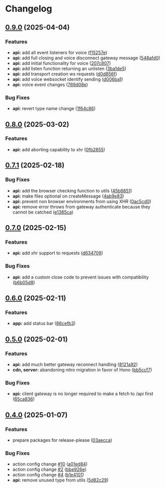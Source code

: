 # Changelog

## [0.9.0](https://github.com/WerdoxDev/Huginn/compare/api@v0.8.0...api@v0.9.0) (2025-04-04)


### Features

* **api:** add all event listeners for voice ([f15257e](https://github.com/WerdoxDev/Huginn/commit/f15257e857acbd86dd821d8e4637543893355dc9))
* **api:** add full closing and voice disconnect gateway message ([548afd0](https://github.com/WerdoxDev/Huginn/commit/548afd0b6d0a4277fafc91c2b2b2d910cca3be69))
* **api:** add initial functionality for voice ([207c807](https://github.com/WerdoxDev/Huginn/commit/207c8076cda418769d46e43113ba6491ebc9f1b6))
* **api:** add listen function returning an unlisten ([3ba1de5](https://github.com/WerdoxDev/Huginn/commit/3ba1de5ad44e6686dd8efad6ee1351fc9ff78c07))
* **api:** add transport creation ws requests ([d0d856f](https://github.com/WerdoxDev/Huginn/commit/d0d856ff8e959a8b27a6a8dd4f04ca054b6a2955))
* **api:** add voice websocket identify sending ([d006ba1](https://github.com/WerdoxDev/Huginn/commit/d006ba14671eca4f2816589f282d552f3ab5411e))
* **api:** voice event changes ([769d08e](https://github.com/WerdoxDev/Huginn/commit/769d08eb42efcce76eda96679df4f7f005dc5dd8))


### Bug Fixes

* **api:** revert type name change ([1f64c86](https://github.com/WerdoxDev/Huginn/commit/1f64c865ae4b00aab676678d35d045cd5937e5ae))

## [0.8.0](https://github.com/WerdoxDev/Huginn/compare/api@v0.7.1...api@v0.8.0) (2025-03-02)


### Features

* **api:** add aborting capability to xhr ([0fb2855](https://github.com/WerdoxDev/Huginn/commit/0fb2855a64e14383a70b5c1e63df66ba2179f4f0))

## [0.7.1](https://github.com/WerdoxDev/Huginn/compare/api@v0.7.0...api@v0.7.1) (2025-02-18)


### Bug Fixes

* **api:** add the browser checking function to utils ([45b6851](https://github.com/WerdoxDev/Huginn/commit/45b6851743e4ca6e2ae32a689b139f3d9af70bbe))
* **api:** make files optional on createMessage ([4ab9e83](https://github.com/WerdoxDev/Huginn/commit/4ab9e839b113a9807a9adc72327ae2e765c9a8d6))
* **api:** prevent non browser environments from using XHR ([0ac5cd0](https://github.com/WerdoxDev/Huginn/commit/0ac5cd03a0e8501fe43ef0cf57272bbaff9b0b73))
* **api:** remove error throws from gateway authenticate because they cannot be catched ([e1385ca](https://github.com/WerdoxDev/Huginn/commit/e1385ca7592ebb831b5c5fbf286523f954a238e7))

## [0.7.0](https://github.com/WerdoxDev/Huginn/compare/api@v0.6.0...api@v0.7.0) (2025-02-15)


### Features

* **api:** add xhr support to requests ([d634709](https://github.com/WerdoxDev/Huginn/commit/d634709fc6afbd7df0966373441c2d505c6ed627))


### Bug Fixes

* **api:** add a custom close code to prevent issues with compatibility ([b6b05d8](https://github.com/WerdoxDev/Huginn/commit/b6b05d8f60de8b3e50cd0c9042a3ac60fc9cd23c))

## [0.6.0](https://github.com/WerdoxDev/Huginn/compare/api@v0.5.0...api@v0.6.0) (2025-02-11)


### Features

* **app:** add status bar ([66cefb3](https://github.com/WerdoxDev/Huginn/commit/66cefb38090e10e3c4c6d556ba178a075a645d64))

## [0.5.0](https://github.com/WerdoxDev/Huginn/compare/api@v0.4.0...api@v0.5.0) (2025-02-01)


### Features

* **api:** add much better gateway reconnect handling ([8121a92](https://github.com/WerdoxDev/Huginn/commit/8121a92005a5ad73dc7e2e6c3d82369603af34e4))
* **cdn, server:** abandoning nitro migration in favor of Hono ([bb5ccf7](https://github.com/WerdoxDev/Huginn/commit/bb5ccf73fac4e61c0dfb6750a71e48f81f8baa7d))


### Bug Fixes

* **api:** client gateway is no longer required to make a fetch to /api first ([65ca836](https://github.com/WerdoxDev/Huginn/commit/65ca8368472e75f8a7cbd2f228615d2c6f264d22))

## [0.4.0](https://github.com/WerdoxDev/Huginn/compare/api-v0.3.0...api@v0.4.0) (2025-01-07)


### Features

* prepare packages for release-please ([03aecca](https://github.com/WerdoxDev/Huginn/commit/03aeccaf204a18a4b0f4764689623806f3d7b1fd))


### Bug Fixes

* action config change [#10](https://github.com/WerdoxDev/Huginn/issues/10) ([a01ed84](https://github.com/WerdoxDev/Huginn/commit/a01ed84645f931bd09fd2351df72c089547ddd9d))
* action config change [#2](https://github.com/WerdoxDev/Huginn/issues/2) ([bbe926e](https://github.com/WerdoxDev/Huginn/commit/bbe926e2b8a68a3a876f1b5422111c5ff0d3c93d))
* action config change [#4](https://github.com/WerdoxDev/Huginn/issues/4) ([b1e4101](https://github.com/WerdoxDev/Huginn/commit/b1e4101f5d89d4f3c8997152163e53b3a59cc072))
* **api:** remove unused type from utils ([5d82c29](https://github.com/WerdoxDev/Huginn/commit/5d82c294f0c30e9603b4abcc6a29ab4a6e00e43d))
